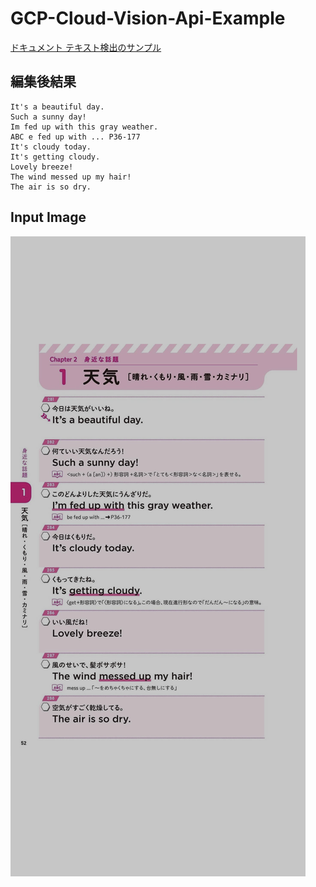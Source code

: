 # GCP-Cloud-Vision-Api-Example
[ドキュメント テキスト検出のサンプル](https://cloud.google.com/vision/docs/detecting-fulltext#detecting_document_text_in_a_local_image)

## 編集後結果
```
It's a beautiful day.
Such a sunny day!
Im fed up with this gray weather.
ABC e fed up with ... P36-177
It's cloudy today.
It's getting cloudy.
Lovely breeze!
The wind messed up my hair!
The air is so dry.
```

## Input Image
![画像サンプル](./documentTextDetection.png)
